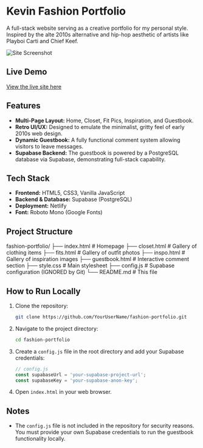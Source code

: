 # Kevin Fashion Portfolio

A full-stack website serving as a creative portfolio for my personal style. Inspired by the alte 2010s alternative and hip-hop aesthetic of artists like Playboi Carti and Chief Keef.

![Site Screenshot](https://imgur.com/HnbHvKO)

## Live Demo

[View the live site here](https://kevinfashion-portfolio.netlify.app/)

## Features

*   **Multi-Page Layout:** Home, Closet, Fit Pics, Inspiration, and Guestbook.
*   **Retro UI/UX:** Designed to emulate the minimalist, gritty feel of early 2010s web design.
*   **Dynamic Guestbook:** A fully functional comment system allowing visitors to leave messages.
*   **Supabase Backend:** The guestbook is powered by a PostgreSQL database via Supabase, demonstrating full-stack capability.

## Tech Stack

*   **Frontend:** HTML5, CSS3, Vanilla JavaScript
*   **Backend & Database:** Supabase (PostgreSQL)
*   **Deployment:** Netlify
*   **Font:** Roboto Mono (Google Fonts)

## Project Structure
fashion-portfolio/
├── index.html # Homepage
├── closet.html # Gallery of clothing items
├── fits.html # Gallery of outfit photos
├── inspo.html # Gallery of inspiration images
├── guestbook.html # Interactive comment section
├── style.css # Main stylesheet
├── config.js # Supabase configuration (IGNORED by Git)
└── README.md # This file

## How to Run Locally

1.  Clone the repository:
    ```bash
    git clone https://github.com/YourUserName/fashion-portfolio.git
    ```
2.  Navigate to the project directory:
    ```bash
    cd fashion-portfolio
    ```
3.  Create a `config.js` file in the root directory and add your Supabase credentials:
    ```javascript
    // config.js
    const supabaseUrl = 'your-supabase-project-url';
    const supabaseKey = 'your-supabase-anon-key';
    ```
4.  Open `index.html` in your web browser.

## Notes

*   The `config.js` file is not included in the repository for security reasons. You must provide your own Supabase credentials to run the guestbook functionality locally.
